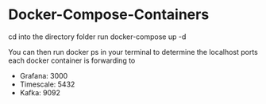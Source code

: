 
# Docker-Compose-Containers

cd into the directory folder
run docker-compose up -d

You can then run docker ps in your terminal to determine the localhost ports each docker container is forwarding to
  - Grafana: 3000
  - Timescale: 5432
  - Kafka: 9092
